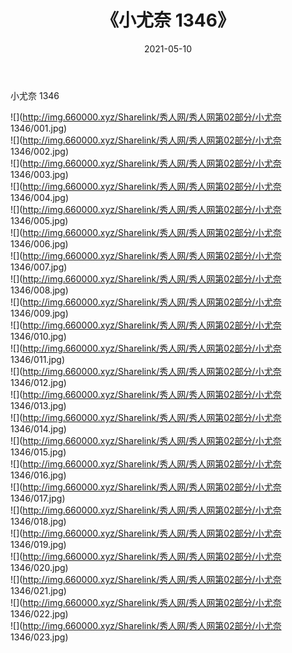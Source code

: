 ﻿---
layout: post
title:  《小尤奈 1346》
date:   2021-05-10
img: http://img.660000.xyz/Sharelink/秀人网/秀人网第02部分/小尤奈 1346/000.jpg
categories: [美女, 清纯, 唯美]
---

小尤奈 1346

  ![](http://img.660000.xyz/Sharelink/秀人网/秀人网第02部分/小尤奈 1346/001.jpg) <br> ![](http://img.660000.xyz/Sharelink/秀人网/秀人网第02部分/小尤奈 1346/002.jpg) <br> ![](http://img.660000.xyz/Sharelink/秀人网/秀人网第02部分/小尤奈 1346/003.jpg) <br> ![](http://img.660000.xyz/Sharelink/秀人网/秀人网第02部分/小尤奈 1346/004.jpg) <br> ![](http://img.660000.xyz/Sharelink/秀人网/秀人网第02部分/小尤奈 1346/005.jpg) <br> ![](http://img.660000.xyz/Sharelink/秀人网/秀人网第02部分/小尤奈 1346/006.jpg) <br> ![](http://img.660000.xyz/Sharelink/秀人网/秀人网第02部分/小尤奈 1346/007.jpg) <br> ![](http://img.660000.xyz/Sharelink/秀人网/秀人网第02部分/小尤奈 1346/008.jpg) <br> ![](http://img.660000.xyz/Sharelink/秀人网/秀人网第02部分/小尤奈 1346/009.jpg) <br> ![](http://img.660000.xyz/Sharelink/秀人网/秀人网第02部分/小尤奈 1346/010.jpg) <br> ![](http://img.660000.xyz/Sharelink/秀人网/秀人网第02部分/小尤奈 1346/011.jpg) <br> ![](http://img.660000.xyz/Sharelink/秀人网/秀人网第02部分/小尤奈 1346/012.jpg) <br> ![](http://img.660000.xyz/Sharelink/秀人网/秀人网第02部分/小尤奈 1346/013.jpg) <br> ![](http://img.660000.xyz/Sharelink/秀人网/秀人网第02部分/小尤奈 1346/014.jpg) <br> ![](http://img.660000.xyz/Sharelink/秀人网/秀人网第02部分/小尤奈 1346/015.jpg) <br> ![](http://img.660000.xyz/Sharelink/秀人网/秀人网第02部分/小尤奈 1346/016.jpg) <br> ![](http://img.660000.xyz/Sharelink/秀人网/秀人网第02部分/小尤奈 1346/017.jpg) <br> ![](http://img.660000.xyz/Sharelink/秀人网/秀人网第02部分/小尤奈 1346/018.jpg) <br> ![](http://img.660000.xyz/Sharelink/秀人网/秀人网第02部分/小尤奈 1346/019.jpg) <br> ![](http://img.660000.xyz/Sharelink/秀人网/秀人网第02部分/小尤奈 1346/020.jpg) <br> ![](http://img.660000.xyz/Sharelink/秀人网/秀人网第02部分/小尤奈 1346/021.jpg) <br> ![](http://img.660000.xyz/Sharelink/秀人网/秀人网第02部分/小尤奈 1346/022.jpg) <br> ![](http://img.660000.xyz/Sharelink/秀人网/秀人网第02部分/小尤奈 1346/023.jpg) <br>